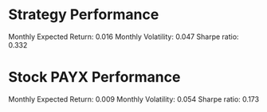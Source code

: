 # Strategy Performance
Monthly Expected Return: 0.016
Monthly Volatility: 0.047
Sharpe ratio: 0.332
# Stock PAYX Performance
Monthly Expected Return: 0.009
Monthly Volatility: 0.054
Sharpe ratio: 0.173
